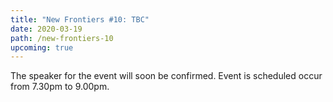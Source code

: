 ```yaml
---
title: "New Frontiers #10: TBC"
date: 2020-03-19
path: /new-frontiers-10
upcoming: true
---
```


The speaker for the event will soon be confirmed. Event is scheduled occur from 7.30pm to 9.00pm.
